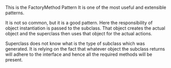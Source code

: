 This is the FactoryMethod Pattern
It is one of the most useful and extensible patterns. 

It is not so common, but it is a good pattern.
Here the responsibility of object instantiation is passed to the subclass. That object creates the actual object
and the superclass then uses that object for the actual actions.

Superclass does not know what is the type of subclass which was generated. It is relying on the fact that 
whatever object the subclass returns will adhere to the interface and hence all the required methods will be
present.
